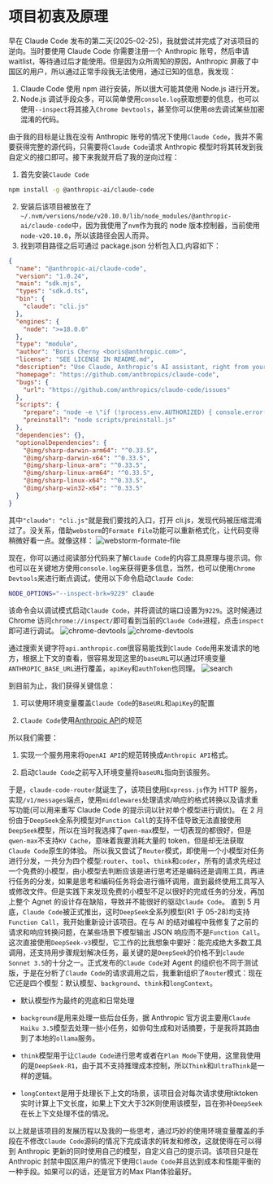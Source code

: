 # 项目初衷及原理

早在 Claude Code
发布的第二天(2025-02-25)，我就尝试并完成了对该项目的逆向。当时要使用 Claude Code
你需要注册一个 Anthropic 账号，然后申请
waitlist，等待通过后才能使用。但是因为众所周知的原因，Anthropic
屏蔽了中国区的用户，所以通过正常手段我无法使用，通过已知的信息，我发现：

1. Claude Code 使用 npm 进行安装，所以很大可能其使用 Node.js 进行开发。
2. Node.js
   调试手段众多，可以简单使用`console.log`获取想要的信息，也可以使用`--inspect`将其接入`Chrome Devtools`，甚至你可以使用`d8`去调试某些加密混淆的代码。

由于我的目标是让我在没有 Anthropic
账号的情况下使用`Claude Code`，我并不需要获得完整的源代码，只需要将`Claude Code`请求
Anthropic 模型时将其转发到我自定义的接口即可。接下来我就开启了我的逆向过程：

1. 首先安装`Claude Code`

```bash
npm install -g @anthropic-ai/claude-code
```

2. 安装后该项目被放在了`~/.nvm/versions/node/v20.10.0/lib/node_modules/@anthropic-ai/claude-code`中，因为我使用了`nvm`作为我的
   node 版本控制器，当前使用`node-v20.10.0`，所以该路径会因人而异。
3. 找到项目路径之后可通过 package.json 分析包入口,内容如下：

```package.json
{
  "name": "@anthropic-ai/claude-code",
  "version": "1.0.24",
  "main": "sdk.mjs",
  "types": "sdk.d.ts",
  "bin": {
    "claude": "cli.js"
  },
  "engines": {
    "node": ">=18.0.0"
  },
  "type": "module",
  "author": "Boris Cherny <boris@anthropic.com>",
  "license": "SEE LICENSE IN README.md",
  "description": "Use Claude, Anthropic's AI assistant, right from your terminal. Claude can understand your codebase, edit files, run terminal commands, and handle entire workflows for you.",
  "homepage": "https://github.com/anthropics/claude-code",
  "bugs": {
    "url": "https://github.com/anthropics/claude-code/issues"
  },
  "scripts": {
    "prepare": "node -e \"if (!process.env.AUTHORIZED) { console.error('ERROR: Direct publishing is not allowed.\\nPlease use the publish-external.sh script to publish this package.'); process.exit(1); }\"",
    "preinstall": "node scripts/preinstall.js"
  },
  "dependencies": {},
  "optionalDependencies": {
    "@img/sharp-darwin-arm64": "^0.33.5",
    "@img/sharp-darwin-x64": "^0.33.5",
    "@img/sharp-linux-arm": "^0.33.5",
    "@img/sharp-linux-arm64": "^0.33.5",
    "@img/sharp-linux-x64": "^0.33.5",
    "@img/sharp-win32-x64": "^0.33.5"
  }
}
```

其中`"claude": "cli.js"`就是我们要找的入口，打开
cli.js，发现代码被压缩混淆过了。没关系，借助`webstorm`的`Formate File`功能可以重新格式化，让代码变得稍微好看一点。就像这样：
![webstorm-formate-file](../images/webstorm-formate-file.png)

现在，你可以通过阅读部分代码来了解`Claude Code`的内容工具原理与提示词。你也可以在关键地方使用`console.log`来获得更多信息，当然，也可以使用`Chrome Devtools`来进行断点调试，使用以下命令启动`Claude Code`:

```bash
NODE_OPTIONS="--inspect-brk=9229" claude
```

该命令会以调试模式启动`Claude Code`，并将调试的端口设置为`9229`。这时候通过
Chrome
访问`chrome://inspect/`即可看到当前的`Claude Code`进程，点击`inspect`即可进行调试。
![chrome-devtools](../images/chrome-inspect.png)
![chrome-devtools](../images/chrome-devtools.png)

通过搜索关键字符`api.anthropic.com`很容易能找到`Claude Code`用来发请求的地方，根据上下文的查看，很容易发现这里的`baseURL`可以通过环境变量`ANTHROPIC_BASE_URL`进行覆盖，`apiKey`和`authToken`也同理。
![search](../images/search.png)

到目前为止，我们获得关键信息：

1. 可以使用环境变量覆盖`Claude Code`的`BaseURL`和`apiKey`的配置

2. `Claude Code`使用[Anthropic API](https://docs.anthropic.com/en/api/overview)的规范

所以我们需要：

1. 实现一个服务用来将`OpenAI API`的规范转换成`Anthropic API`格式。

2. 启动`Claude Code`之前写入环境变量将`baseURL`指向到该服务。

于是，`claude-code-router`就诞生了，该项目使用`Express.js`作为 HTTP
服务，实现`/v1/messages`端点，使用`middlewares`处理请求/响应的格式转换以及请求重写功能(可以用来重写
Claude Code 的提示词以针对单个模型进行调优)。 在 2
月份由于`DeepSeek`全系列模型对`Function Call`的支持不佳导致无法直接使用`DeepSeek`模型，所以在当时我选择了`qwen-max`模型，一切表现的都很好，但是`qwen-max`不支持`KV Cache`，意味着我要消耗大量的
token，但是却无法获取`Claude Code`原生的体验。
所以我又尝试了`Router`模式，即使用一个小模型对任务进行分发，一共分为四个模型:`router`、`tool`、`think`和`coder`，所有的请求先经过一个免费的小模型，由小模型去判断应该是进行思考还是编码还是调用工具，再进行任务的分发，如果是思考和编码任务将会进行循环调用，直到最终使用工具写入或修改文件。但是实践下来发现免费的小模型不足以很好的完成任务的分发，再加上整个
Agnet 的设计存在缺陷，导致并不能很好的驱动`Claude Code`。 直到 5
月底，`Claude Code`被正式推出，这时`DeepSeek`全系列模型(R1 于
05-28)均支持`Function Call`，我开始重新设计该项目。在与 AI
的结对编程中我修复了之前的请求和响应转换问题，在某些场景下模型输出 JSON
响应而不是`Function Call`。这次直接使用`DeepSeek-v3`模型，它工作的比我想象中要好：能完成绝大多数工具调用，还支持用步骤规划解决任务，最关键的是`DeepSeek`的价格不到`claude Sonnet 3.5`的十分之一。正式发布的`Claude Code`对
Agent
的组织也不同于测试版，于是在分析了`Claude Code`的请求调用之后，我重新组织了`Router`模式：现在它还是四个模型：默认模型、`background`、`think`和`longContext`。

- 默认模型作为最终的兜底和日常处理

- `background`是用来处理一些后台任务，据 Anthropic
  官方说主要用`Claude Haiku 3.5`模型去处理一些小任务，如俳句生成和对话摘要，于是我将其路由到了本地的`ollama`服务。

- `think`模型用于让`Claude Code`进行思考或者在`Plan Mode`下使用，这里我使用的是`DeepSeek-R1`，由于其不支持推理成本控制，所以`Think`和`UltraThink`是一样的逻辑。

- `longContext`是用于处理长下上文的场景，该项目会对每次请求使用tiktoken实时计算上下文长度，如果上下文大于32K则使用该模型，旨在弥补`DeepSeek`在长上下文处理不佳的情况。

以上就是该项目的发展历程以及我的一些思考，通过巧妙的使用环境变量覆盖的手段在不修改`Claude Code`源码的情况下完成请求的转发和修改，这就使得在可以得到
Anthropic 更新的同时使用自己的模型，自定义自己的提示词。该项目只是在 Anthropic
封禁中国区用户的情况下使用`Claude Code`并且达到成本和性能平衡的一种手段。如果可以的话，还是官方的Max
Plan体验最好。
